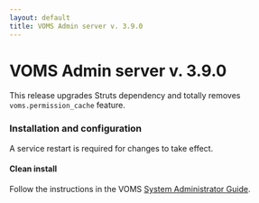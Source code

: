 ```yaml
---
layout: default
title: VOMS Admin server v. 3.9.0
---
```


# VOMS Admin server v. 3.9.0

This release upgrades Struts dependency and totally removes `voms.permission_cache` feature.

### Installation and configuration

A service restart is required for changes to take effect.

#### Clean install

Follow the instructions in the VOMS [System Administrator Guide][sysadmin-guide].

[sysadmin-guide]: {{site.baseurl}}/documentation/sysadmin-guide/3.0.14
